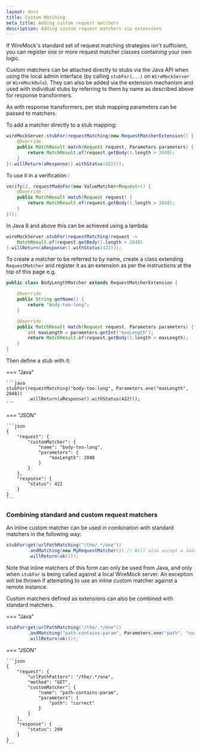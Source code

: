 ```yaml
---
layout: docs
title: Custom Matching
meta_title: Adding custom request matchers
description: Adding custom request matchers via extensions
---
```


If WireMock's standard set of request matching strategies isn't
sufficient, you can register one or more request matcher classes
containing your own logic.

Custom matchers can be attached directly to stubs via the Java API when
using the local admin interface (by calling `stubFor(...)` on
`WireMockServer` or `WireMockRule`). They can also be added via the
extension mechanism and used with individual stubs by referring to them
by name as described above for response transformers.

As with response transformers, per stub mapping parameters can be passed
to matchers.

To add a matcher directly to a stub mapping:

```java
wireMockServer.stubFor(requestMatching(new RequestMatcherExtension() {
    @Override
    public MatchResult match(Request request, Parameters parameters) {
        return MatchResult.of(request.getBody().length > 2048);
    }
}).willReturn(aResponse().withStatus(422)));
```

To use it in a verification :

```java
verify(2, requestMadeFor(new ValueMatcher<Request>() {
    @Override
    public MatchResult match(Request request) {
        return MatchResult.of(request.getBody().length > 2048);
    }
}));
```

In Java 8 and above this can be achieved using a lambda:

```java
wireMockServer.stubFor(requestMatching(request ->
    MatchResult.of(request.getBody().length > 2048)
).willReturn(aResponse().withStatus(422)));
```

To create a matcher to be referred to by name, create a class extending
`RequestMatcher` and register it as an extension as per the instructions
at the top of this page e.g.

```java
public class BodyLengthMatcher extends RequestMatcherExtension {

    @Override
    public String getName() {
        return "body-too-long";
    }

    @Override
    public MatchResult match(Request request, Parameters parameters) {
        int maxLength = parameters.getInt("maxLength");
        return MatchResult.of(request.getBody().length > maxLength);
    }
}
```

Then define a stub with it:

=== "Java"

    ```java
    stubFor(requestMatching("body-too-long", Parameters.one("maxLength", 2048))
            .willReturn(aResponse().withStatus(422)));
    ```

=== "JSON"

    ```json
    {
        "request": {
            "customMatcher": {
                "name": "body-too-long",
                "parameters": {
                    "maxLength": 2048
                }
            }
        },
        "response": {
            "status": 422
        }
    }
    ```

### Combining standard and custom request matchers

An inline custom matcher can be used in combination with standard matchers in the following way:

```java
stubFor(get(urlPathMatching("/the/.*/one"))
        .andMatching(new MyRequestMatcher()) // Will also accept a Java 8+ lambda
        .willReturn(ok()));
```

Note that inline matchers of this form can only be used from Java, and only when `stubFor` is being called against a local
WireMock server. An exception will be thrown if attempting to use an inline custom matcher against a remote instance.

Custom matchers defined as extensions can also be combined with standard matchers.

=== "Java"

```java
stubFor(get(urlPathMatching("/the/.*/one"))
        .andMatching("path-contains-param", Parameters.one("path", "correct"))
        .willReturn(ok()));
```

=== "JSON"

    ```json
    {
        "request": {
            "urlPathPattern": "/the/.*/one",
            "method": "GET",
            "customMatcher": {
                "name": "path-contains-param",
                "parameters": {
                    "path": "correct"
                }
            }
        },
        "response": {
            "status": 200
        }
    }
    ```
